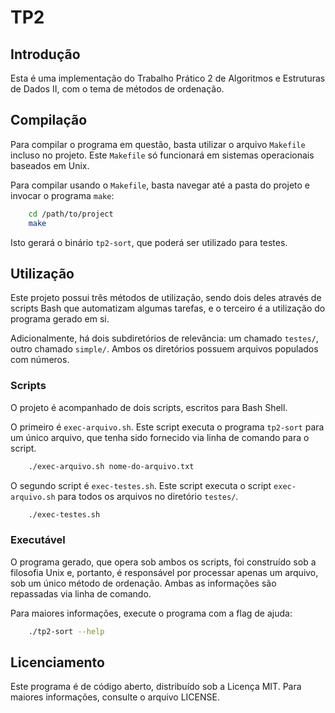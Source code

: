 # TP2

## Introdução

Esta é uma implementação do Trabalho Prático 2 de Algoritmos e Estruturas de
Dados II, com o tema de métodos de ordenação.

## Compilação

Para compilar o programa em questão, basta utilizar o arquivo `Makefile` incluso
no projeto. Este `Makefile` só funcionará em sistemas operacionais baseados
em Unix.

Para compilar usando o `Makefile`, basta navegar até a pasta do projeto e
invocar o programa `make`:

```bash
    cd /path/to/project
    make
```

Isto gerará o binário `tp2-sort`, que poderá ser utilizado para testes.

## Utilização

Este projeto possui três métodos de utilização, sendo dois deles através de
scripts Bash que automatizam algumas tarefas, e o terceiro é a utilização do
programa gerado em si.

Adicionalmente, há dois subdiretórios de relevância: um chamado `testes/`, outro
chamado `simple/`. Ambos os diretórios possuem arquivos populados com números.

### Scripts

O projeto é acompanhado de dois scripts, escritos para Bash Shell.

O primeiro é `exec-arquivo.sh`. Este script executa o programa `tp2-sort` para
um único arquivo, que tenha sido fornecido via linha de comando para o script.

```bash
    ./exec-arquivo.sh nome-do-arquivo.txt
```

O segundo script é `exec-testes.sh`. Este script executa o script
`exec-arquivo.sh` para todos os arquivos no diretório `testes/`.

```bash
    ./exec-testes.sh
```

### Executável

O programa gerado, que opera sob ambos os scripts, foi construído sob a
filosofia Unix e, portanto, é responsável por processar apenas um arquivo, sob
um único método de ordenação. Ambas as informações são repassadas via linha de
comando.

Para maiores informações, execute o programa com a flag de ajuda:

```bash
    ./tp2-sort --help
```


## Licenciamento

Este programa é de código aberto, distribuído sob a Licença MIT. Para maiores
informações, consulte o arquivo LICENSE.

